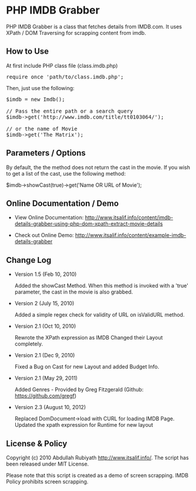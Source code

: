 PHP IMDB Grabber
====================
 PHP IMDB Grabber is a class that fetches details from IMDB.com. It uses XPath / DOM Traversing for scrapping 
 content from imdb.
 
How to Use
----------

At first include PHP class file (class.imdb.php)
  
<pre>
require_once 'path/to/class.imdb.php';
</pre>
  
Then, just use the following:
<pre>
$imdb = new Imdb();
  
// Pass the entire path or a search query
$imdb->get('http://www.imdb.com/title/tt0103064/'); 
  
// or the name of Movie 
$imdb->get('The Matrix'); 
</pre>
  
Parameters / Options
--------------------

  By default, the the method does not return the cast in the movie. If you wish to get a list of the cast,
  use the following method:
  
  $imdb->showCast(true)->get('Name OR URL of Movie');
  
  
Online Documentation / Demo
---------------------------

* View Online Documentation: <http://www.itsalif.info/content/imdb-details-grabber-using-php-dom-xpath-extract-movie-details>
  
* Check out Online Demo: <http://www.itsalif.info/content/example-imdb-details-grabber>


Change Log
--------------------------

* Version 1.5 (Feb 10, 2010)

   Added the showCast Method. When this method is invoked with a 'true' parameter, the cast in the movie is also grabbed.
	
* Version 2 (July 15, 2010)

   Added a simple regex check for validity of URL on isValidURL method.

* Version 2.1 (Oct 10, 2010)

   Rewrote the XPath expression as IMDB Changed their Layout completely.
 	
* Version 2.1 (Dec 9, 2010)

   Fixed a Bug on Cast for new Layout and added Budget Info.

* Version 2.1 (May 29, 2011)

   Added Genres - Provided by Greg Fitzgerald (Github: https://github.com/gregf)

* Version 2.3 (August 10, 2012)

  Replaced DomDocument->load with CURL for loading IMDB Page. Updated the xpath expression for Runtime for new layout
   
License & Policy
--------------------------

Copyright (c) 2010 Abdullah Rubiyath <http://www.itsalif.info/>. 
The script has been released under MIT License. 

Please note that this script is created as a demo of screen scrapping. IMDB Policy prohibits screen scrapping.    
